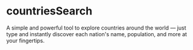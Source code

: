 # countriesSearch
A simple and powerful tool to explore countries around the world — just type and instantly discover each nation's name, population, and more at your fingertips.
